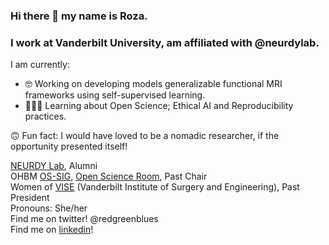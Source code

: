 ### Hi there 👋 my name is Roza. 
### I work at Vanderbilt University, am affiliated with @neurdylab. </br>

I am currently: 
- 🤓 Working on developing models generalizable functional MRI frameworks using self-supervised learning. 
- 👩🏻‍💻 Learning about Open Science; Ethical AI and Reproducibility practices.

🙃 Fun fact: I would have loved to be a nomadic researcher, if the opportunity presented itself! </br>

[NEURDY Lab](https://github.com/neurdylab), Alumni  </br>
OHBM [OS-SIG](https://ossig.netlify.app/), [Open Science Room](https://ohbm.github.io/osr2022/volunteers/), Past Chair </br>
Women of [VISE](https://www.vanderbilt.edu/vise/) (Vanderbilt Institute of Surgery and Engineering), Past President  </br>
Pronouns: She/her </br>
Find me on twitter! @redgreenblues </br>
Find me on [linkedin](https://www.linkedin.com/in/rgbayrak/)! 
